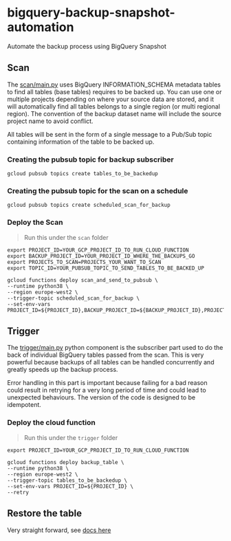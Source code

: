 # bigquery-backup-snapshot-automation

Automate the backup process using BigQuery Snapshot

## Scan

The [scan/main.py](scan/main.py) uses BigQuery INFORMATION_SCHEMA metadata tables to find all tables (base tables)
requires to be backed up.
You can use one or multiple projects depending on where your source data are stored, and it will automatically find all
tables belongs to a single region (or multi regional region). 
The convention of the backup dataset name will include the source project name to avoid conflict.

All tables will be sent in the form of a single message to a Pub/Sub topic containing information of the table to be
backed up.

### Creating the pubsub topic for backup subscriber

```
gcloud pubsub topics create tables_to_be_backedup
```

### Creating the pubsub topic for the scan on a schedule

```
gcloud pubsub topics create scheduled_scan_for_backup
```

### Deploy the Scan

> Run this under the `scan` folder

```
export PROJECT_ID=YOUR_GCP_PROJECT_ID_TO_RUN_CLOUD_FUNCTION
export BACKUP_PROJECT_ID=YOUR_PROJECT_ID_WHERE_THE_BACKUPS_GO
export PROJECTS_TO_SCAN=PROJECTS_YOUR_WANT_TO_SCAN
export TOPIC_ID=YOUR_PUBSUB_TOPIC_TO_SEND_TABLES_TO_BE_BACKED_UP

gcloud functions deploy scan_and_send_to_pubsub \
--runtime python38 \
--region europe-west2 \
--trigger-topic scheduled_scan_for_backup \
--set-env-vars PROJECT_ID=${PROJECT_ID},BACKUP_PROJECT_ID=${BACKUP_PROJECT_ID},PROJECTS_TO_SCAN=${PROJECTS_TO_SCAN},TOPIC_ID=${TOPIC_ID}
```

## Trigger

The [trigger/main.py](trigger/main.py) python component is the subscriber part used to do the back of individual
BigQuery
tables passed from the scan. This is very powerful because backups of all tables can be handled concurrently and greatly
speeds up the backup process.

Error handling in this part is important because failing for a bad reason could result in retrying for a very long
period of time and could lead to unexpected behaviours. The version of the code is designed to be idempotent.

### Deploy the cloud function

> Run this under the `trigger` folder

```
export PROJECT_ID=YOUR_GCP_PROJECT_ID_TO_RUN_CLOUD_FUNCTION

gcloud functions deploy backup_table \
--runtime python38 \
--region europe-west2 \
--trigger-topic tables_to_be_backedup \
--set-env-vars PROJECT_ID=${PROJECT_ID} \
--retry
```

## Restore the table
Very straight forward, see [docs here](https://cloud.google.com/bigquery/docs/table-snapshots-restore#sql)